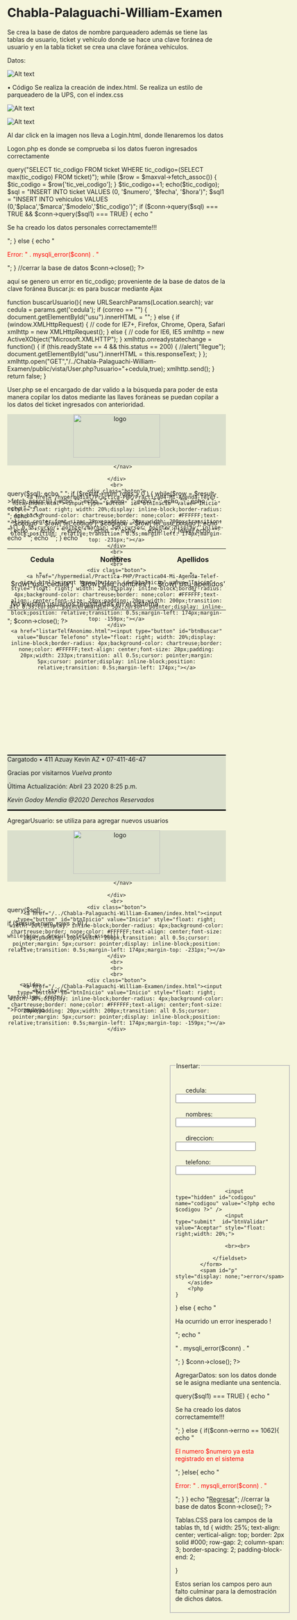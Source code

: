 # Chabla-Palaguachi-William-Examen

Se crea la base de datos de nombre parqueadero además se tiene las tablas de usuario, ticket y vehículo donde se hace una clave foránea de usuario y en la tabla ticket se crea una clave foránea vehículos. 

Datos:
 
 ![Alt text](https://github.com/Elwilliko/Chabla-Palaguachi-William-Examen/blob/e6a839ecab7e082ae7da557772f3e0ad970d7b38/imag/foring.png "Optional title")
 
 

•	Código
Se realiza la creación de index.html.
Se realiza un estilo de parqueadero de la UPS, con el index.css

  ![Alt text](https://github.com/Elwilliko/Chabla-Palaguachi-William-Examen/blob/e6a839ecab7e082ae7da557772f3e0ad970d7b38/imag/index.jpg "Optional title")

  ![Alt text](https://github.com/Elwilliko/Chabla-Palaguachi-William-Examen/blob/e6a839ecab7e082ae7da557772f3e0ad970d7b38/imag/login.jpg "Optional title")
  
Al dar click en la imagen nos lleva a Login.html, donde llenaremos los datos
 
Logon.php es donde se comprueba si los datos fueron ingresados correctamente
<?php
//incluir conexión a la base de datos
include '../../config/ConexionBD.php';

$numero = isset($_POST["numero"]) ? trim($_POST["numero"]) : null;
$fecha = isset($_POST["fecha"]) ? mb_strtoupper(trim($_POST["fecha"]), 'UTF-8') : null;
$hora= isset($_POST["hora"]) ? mb_strtoupper(trim($_POST["hora"]), 'UTF-8') : null;
$placa = isset($_POST["placa"]) ? mb_strtoupper(trim($_POST["placa"]), 'UTF-8') : null;
$marca = isset($_POST["marca"]) ? trim($_POST["marca"]): null;
$modelo = isset($_POST["modelo"]) ? trim($_POST["modelo"]) : null;


$maxval = $conn->query("SELECT tic_codigo FROM ticket WHERE tic_codigo=(SELECT max(tic_codigo) FROM ticket)");

while ($row = $maxval->fetch_assoc()) {
    $tic_codigo = $row['tic_vei_codigo'];
}
$tic_codigo+=1;
echo($tic_codigo);



$sql = "INSERT INTO ticket VALUES (0, '$numero', '$fecha', '$hora')";
$sql1 = "INSERT INTO vehiculos VALUES (0,'$placa','$marca','$modelo','$tic_codigo')";


if ($conn->query($sql) === TRUE && $conn->query($sql1) === TRUE) {
    echo "<p>Se ha creado los datos personales correctamemte!!!</p>";
} else {

        echo "<p class='error'>Error: " . mysqli_error($conn) . "</p>";
}

//cerrar la base de datos
$conn->close();
?>

aquí se genero un error en tic_codigo; proveniente de la base de datos de la clave foránea
Buscar.js: es para buscar mediante Ajax

function buscarUsuario(){
    new URLSearchParams(Location.search);
    var cedula = params.get('cedula');
    if (correo == "") {
        document.getElementById("usu").innerHTML = "";
    } else {
        if (window.XMLHttpRequest) {
            // code for IE7+, Firefox, Chrome, Opera, Safari
            xmlhttp = new XMLHttpRequest();
        } else {
            // code for IE6, IE5
            xmlhttp = new ActiveXObject("Microsoft.XMLHTTP");
        }
        xmlhttp.onreadystatechange = function() {
            if (this.readyState == 4 && this.status == 200) {
                //alert("llegue");
                document.getElementById("usu").innerHTML = this.responseText;
            }
        };
        xmlhttp.open("GET","/../Chabla-Palaguachi-William-Examen/public/vista/User.php?usuario="+cedula,true);
        xmlhttp.send();
    }
    return false;
}

User.php se el encargado de dar valido a la búsqueda para poder de esta manera copilar los datos mediante las llaves foráneas se puedan copilar a los datos del ticket ingresados con anterioridad.
<!DOCTYPE html>
<html style="
    background: beige; ">
<head>
    <meta charset="UTF-8">
    <title>Gestión de usuarios</title>
    <link rel="stylesheet" href ="/hypermedial/Practica-PHP/Practica04-Mi-Agenda-Telef-nica/public/vista/tabla.css" type="text/css" />
</head>
<body>
<header style="
    background: #afbdb363;
    height: 118px;
">
    <div class="logo">
        <nav>
            <a href="https://www.ups.edu.ec/sede-cuenca"><img src="https://www.pequeciencia.ups.edu.ec/imgcontenidos/2-3_Logo%20UPS.png" alt="logo" height="100" width="200"> </a>

        </nav>

    </div>
    <br>
    <div class="boton">
        <a href="/hypermedial/Practica-PHP/Practica04-Mi-Agenda-Telef-nica/index.html"><input type="button" id="btnInicio" value="Inicio" style="float: right; width: 20%;display: inline-block;border-radius: 4px;background-color: chartreuse;border: none;color: #FFFFFF;text-align: center;font-size: 28px;padding: 20px;width: 200px;transition: all 0.5s;cursor: pointer;margin: 5px;cursor: pointer;display: inline-block;position: relative;transition: 0.5s;margin-left: 174px;margin-top: -231px;"></a>
    </div>
    <br>
    <br>
    <br>
    <div class="boton">
        <a href="/hypermedial/Practica-PHP/Practica04-Mi-Agenda-Telef-nica/.html"><input type="button" id="btnInicio" value="Inicio" style="float: right; width: 20%;display: inline-block;border-radius: 4px;background-color: chartreuse;border: none;color: #FFFFFF;text-align: center;font-size: 28px;padding: 20px;width: 200px;transition: all 0.5s;cursor: pointer;margin: 5px;cursor: pointer;display: inline-block;position: relative;transition: 0.5s;margin-left: 174px;margin-top: -159px;"></a>
    </div>
    <a href="listarTelfAnonimo.html"><input type="button" id="btnBuscar" value="Buscar Telefono" style="float: right; width: 20%;display: inline-block;border-radius: 4px;background-color: chartreuse;border: none;color: #FFFFFF;text-align: center;font-size: 28px;padding: 20px;width: 233px;transition: all 0.5s;cursor: pointer;margin: 5px;cursor: pointer;display: inline-block;position: relative;transition: 0.5s;margin-left: 174px;"></a>
</header>

<?php
//incluir conexión a la base de datos
include '../../config/ConexionBD.php';
//echo "Hola " . $cedula;
$correo= $_GET['correo'];
$sql = "SELECT u.usu_cedula,u.usu_nombres,u.usu_apellidos,u.usu_correo,u.usu_contrasena,t.tel_numero,t.tel_tipo,t.tel_codigo,t.tel_usu_codigo,u.usu_codigo
         from usuario u , Telefonos t
         where u.usu_codigo = t.tel_usu_codigo
         And u.usu_correo ='$correo'";


//cambiar la consulta para puede buscar por ocurrencias de letras
$result =$conn->query($sql);
echo " <table style='width:100%'>
 <tr>
 <th>Cedula</th>
 <th>Nombres</th>
 <th>Apellidos</th>
 <th>Correo</th>
 <th>Contraseña</th>
 <th>Telefono</th>
 <th>Tipo</th>
 <th>Agregar Telefono</th>
 <th>Modificar Telefono</th>
 <th>Eliminar Telefono</th>
 <th>Modificar Contraseña</th>
 <th>Eliminar Contraseña</th>
 <th>Modificar Usuario</th>
 </tr>";

if ($result->num_rows > 0 ) {

    while($row = $result->fetch_assoc()) {
        echo "<tr>";

        echo " <td style=text-align:center>" . $row['usu_cedula'] ."</td>";

        echo " <td style=text-align:center>" . $row['usu_nombres'] ."</td>";

        echo " <td style=text-align:center>" . $row['usu_apellidos'] . "</td>";

        echo " <td style=text-align:center>" . $row['usu_correo'] ."</td>";

        echo " <td style=text-align:center>" . $row['usu_contrasena'] ."</td>";

        echo " <td style=text-align:center>" . $row['tel_numero'] . "</td>" ;"<br>";

        echo " <td style=text-align:center>" . $row['tel_tipo'] . "</td>" ;"<br>";

        $codigo = $row['tel_codigo'];
        $codigou = $row['tel_usu_codigo'];
        echo " <td> <a href='/hypermedial/Practica-PHP/Practica04-Mi-Agenda-Telef-nica/public/controlador/AgregarU.php?codigo=" . $codigo . "&codigou=" . $codigou  . "'>Agregar numero</a> </td>";

        echo " <td> <a href='/hypermedial/Practica-PHP/Practica04-Mi-Agenda-Telef-nica/public/controlador/modificarU.php?codigo=" . $row['tel_codigo'] . "'>Modificar numero</a> </td>";

        echo " <td> <a href='/hypermedial/Practica-PHP/Practica04-Mi-Agenda-Telef-nica/public/controlador/eliminarU.php?codigo=" . $row['tel_codigo'] . "'>Eliminar numero</a> </td>";

        echo " <td> <a href='/hypermedial/Practica-PHP/Practica04-Mi-Agenda-Telef-nica/public/controlador/modificarContraU.php?codigo=" . $row['usu_codigo'] . "'>Modificar Contraseña </a> </td>";

        echo " <td> <a href='/hypermedial/Practica-PHP/Practica04-Mi-Agenda-Telef-nica/public/controlador/eliminarCU.php?codigo=" . $row['usu_codigo'] . "'>Eliminar Usuario </a> </td>";

        echo " <td> <a href='/hypermedial/Practica-PHP/Practica04-Mi-Agenda-Telef-nica/public/controlador/modificarUser.php?codigo=" . $row['usu_codigo'] . "'>Modificar Usuario </a> </td>";
        echo "</tr>";
    }
}else{
    echo "<tr>";
    echo " <td colspan='7'> No existen usuarios registradas en el sistema </td>";
    echo "</tr>";
}

echo "</table>";
$conn->close();

?>
<footer id="piepagina" style="
    margin-top: 299px;
    clear: both;
    border: rgb(86, 87, 143);
    padding: 0px;
    border-bottom: outset;
    border-color: darkslategrey;
    border-top: 2px solid black;
    background-color: #afbdb363;
">
    Cargatodo • 411 Azuay Kevin AZ  • 07-411-46-47<br>
    <p>Gracias por visitarnos <em>Vuelva pronto</em></p>
    <p>Última Actualización:
        <time datetime="2020-04-23">Abril 23 2020 8:25 p.m.</time></p>
    <p><cite>Kevin Godoy Mendía @2020 Derechos Reservados</cite></p>
</footer>
<script src="../controlador/buscaruser.js"></script>
</body>


AgregarUsuario: se utiliza para agregar nuevos usuarios 
<!DOCTYPE html>
<html style="
    background: beige; ">
<head>
    <meta charset="UTF-8">
    <title>Agregar Telefonos Usuario</title>
    <link rel="stylesheet" href ="../vista/tabla.css" type="text/css" />
</head>
<body>
<header style="
    background: #afbdb363;
    height: 118px;
">
    <div class="logo">
        <nav>
            <a href="https://www.ups.edu.ec/sede-cuenca"><img src="https://www.pequeciencia.ups.edu.ec/imgcontenidos/2-3_Logo%20UPS.png" alt="logo" height="100" width="200"> </a>

        </nav>

    </div>
    <br>
    <div class="boton">
        <a href="/../Chabla-Palaguachi-William-Examen/index.html"><input type="button" id="btnInicio" value="Inicio" style="float: right; width: 20%;display: inline-block;border-radius: 4px;background-color: chartreuse;border: none;color: #FFFFFF;text-align: center;font-size: 28px;padding: 20px;width: 200px;transition: all 0.5s;cursor: pointer;margin: 5px;cursor: pointer;display: inline-block;position: relative;transition: 0.5s;margin-left: 174px;margin-top: -231px;"></a>
    </div>
    <br>
    <br>
    <br>
    <div class="boton">
        <a href="/../Chabla-Palaguachi-William-Examen/index.html"><input type="button" id="btnInicio" value="Inicio" style="float: right; width: 20%;display: inline-block;border-radius: 4px;background-color: chartreuse;border: none;color: #FFFFFF;text-align: center;font-size: 28px;padding: 20px;width: 200px;transition: all 0.5s;cursor: pointer;margin: 5px;cursor: pointer;display: inline-block;position: relative;transition: 0.5s;margin-left: 174px;margin-top: -159px;"></a>
    </div>
</header>
<?php
$codigo = $_GET["codigo"];
$codigou = $_GET["codigou"];
$sql = "SELECT * FROM usuario WHERE usu_codigo = $codigo AND tel_usu_codigo= $codigou";
include '../../config/ConexionBD.php';
$result = $conn->query($sql);

if ($result->num_rows > 0) {


    while($row = $result->fetch_assoc()) {

        ?>





        <aside>
            <h2  style="
    text-align: center;
">Formulario</h2>
            <!--<form id="formulario01" method="POST" onsubmit="return validar()||EntrarPHP() " action="/hypermedial/Practica-PHP/Practica04-Mi-Agenda-Telef-nica/public/controlador/crear_usuario.php" >-->
            <form id= "formulario" method="POST" action="/public/controlador/AgregarDatos.php">
                <fieldset style="
    WIDTH: 50%;
    margin-top: 112px;
    margin-left: 375px;
">
                    <legend>Insertar:</legend>
                    <br>
                    <br>
                    <input type="hidden" id="codigo" name="codigo" value="<?php echo $codigo ?>" />
                    <div><label>&nbsp;&nbsp;&nbsp;&nbsp;&nbsp;&nbsp;cedula:</label><input type='text' id="cedula" name= "cedula" value= ""></div><br>
                    <div><label>&nbsp;&nbsp;&nbsp;&nbsp;&nbsp;&nbsp;nombres:</label><input type='text' id="nombres" name= "nombres" value=""></div><br>
                    <div><label>&nbsp;&nbsp;&nbsp;&nbsp;&nbsp;&nbsp;direccion:</label><input type='text' id="direccion" name="direccion" value=""></div><br>
                    <div><label>&nbsp;&nbsp;&nbsp;&nbsp;&nbsp;&nbsp;telefono:</label><input type='text' id="telefono" name="telefono" value=""></div><br>

                    <input type="hidden" id="codigou" name="codigou" value="<?php echo $codigou ?>" />
                    <input type="submit"  id="btnValidar"  value="Aceptar" style="float: right;width: 20%;">

                    <br><br>

                </fieldset>
            </form>
            <spam id="p" style="display: none;">error</spam>
        </aside>
        <?php
    }

} else {
    echo "<p>Ha ocurrido un error inesperado !</p>";
    echo "<p>" . mysqli_error($conn) . "</p>";
}
$conn->close();
?>


</body>


AgregarDatos: son los datos donde se le asigna mediante una sentencia. 
<html>
<head>
    <meta charset="UTF-8">
    <title>Crear usuario</title>
    <style type="text/css" rel="stylesheet">
        .error{
            color: red;
        }
    </style>
</head>
<body>

<?php
//incluir conexión a la base de datos
include '../../config/ConexionBD.php';
$codigo = $_POST["codigo"];
$cedula = isset($_POST["cedula"]) ? mb_strtoupper(trim($_POST["cedula"]), 'UTF-8') : null;
$nombres = isset($_POST["nombres"]) ? mb_strtoupper(trim($_POST["nombres"]), 'UTF-8') : null;
$direccion= isset($_POST["direccion"]) ? mb_strtoupper(trim($_POST["direccion"]), 'UTF-8') : null;
$telefono= isset($_POST["telefono"]) ? mb_strtoupper(trim($_POST["telefono"]), 'UTF-8') : null;
$codigou = $_POST["codigou"];


$sql1 = "INSERT INTO Telefonos VALUES (0,'$cedula','$nombres','$direccion','telefono','$codigou')";


if ($conn->query($sql1) === TRUE) {
    echo "<p>Se ha creado los datos correctamemte!!!</p>";
} else {
    if($conn->errno == 1062){
        echo "<p class='error'>El numero $numero ya esta registrado en el sistema </p>";
    }else{
        echo "<p class='error'>Error: " . mysqli_error($conn) . "</p>";
    }
}
echo "<a href='/hypermedial/Practica-PHP/Practica04-Mi-Agenda-Telef-nica/public/controlador/AgregarU.php?codigo=$codigo &codigou=$codigou' >Regresar</a>";
//cerrar la base de datos
$conn->close();
?>
</body>

Tablas.CSS para los campos de la tablas 
th, td {
    width: 25%;
    text-align: center;
    vertical-align: top;
    border: 2px solid #000;
    row-gap: 2;
    column-span: 3;
    border-spacing: 2;
    padding-block-end: 2;

}

Estos serian los campos pero aun falto culminar para la demostración de dichos datos.
